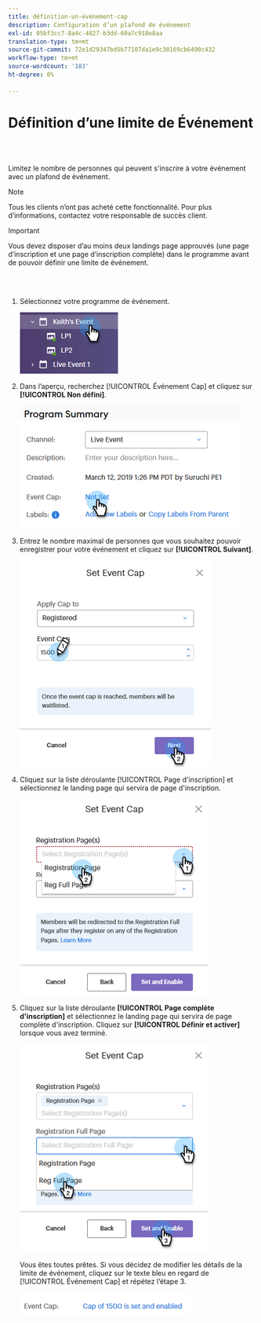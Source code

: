 ```yaml
---
title: définition-un-événement-cap
description: Configuration d’un plafond de événement
exl-id: 05bf3cc7-8a4c-4827-b3dd-60a7c918e8aa
translation-type: tm+mt
source-git-commit: 72e1d29347bd5b77107da1e9c30169cb6490c432
workflow-type: tm+mt
source-wordcount: '183'
ht-degree: 0%

---
```


# Définition d’une limite de Événement

<br> 

Limitez le nombre de personnes qui peuvent s&#39;inscrire à votre événement avec un plafond de événement.

>[!NOTE]
>
>Tous les clients n’ont pas acheté cette fonctionnalité. Pour plus d’informations, contactez votre responsable de succès client.

>[!IMPORTANT]
>Vous devez disposer d’au moins deux landings page approuvés (une page d’inscription et une page d’inscription complète) dans le programme avant de pouvoir définir une limite de événement.

<br> 

1. Sélectionnez votre programme de événement.

   ![Image un](/help/sky/assets/event-programs/setting-an-event-cap/setting-an-event-cap-1.png)

1. Dans l’aperçu, recherchez [!UICONTROL Événement Cap] et cliquez sur **[!UICONTROL Non défini]**.

   ![Image 2](/help/sky/assets/event-programs/setting-an-event-cap/setting-an-event-cap-2.png)

1. Entrez le nombre maximal de personnes que vous souhaitez pouvoir enregistrer pour votre événement et cliquez sur **[!UICONTROL Suivant]**.

   ![Image trois](/help/sky/assets/event-programs/setting-an-event-cap/setting-an-event-cap-3.png)

1. Cliquez sur la liste déroulante [!UICONTROL Page d&#39;inscription] et sélectionnez le landing page qui servira de page d&#39;inscription.

   ![Image 4](/help/sky/assets/event-programs/setting-an-event-cap/setting-an-event-cap-4.png)

1. Cliquez sur la liste déroulante **[!UICONTROL Page complète d&#39;inscription]** et sélectionnez le landing page qui servira de page complète d&#39;inscription. Cliquez sur **[!UICONTROL Définir et activer]** lorsque vous avez terminé.

   ![Image 5](/help/sky/assets/event-programs/setting-an-event-cap/setting-an-event-cap-5.png)

   Vous êtes toutes prêtes. Si vous décidez de modifier les détails de la limite de événement, cliquez sur le texte bleu en regard de [!UICONTROL Événement Cap] et répétez l’étape 3.

   ![Image six](/help/sky/assets/event-programs/setting-an-event-cap/setting-an-event-cap-6.png)
